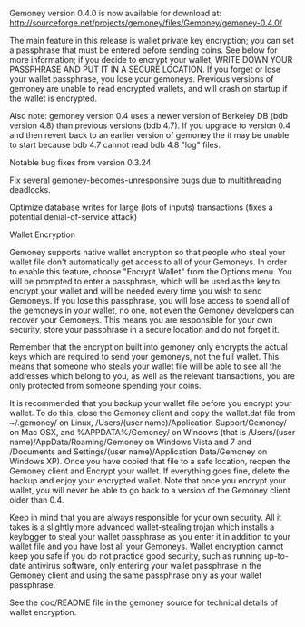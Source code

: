 Gemoney version 0.4.0 is now available for download at:
http://sourceforge.net/projects/gemoney/files/Gemoney/gemoney-0.4.0/

The main feature in this release is wallet private key encryption;
you can set a passphrase that must be entered before sending coins.
See below for more information; if you decide to encrypt your wallet,
WRITE DOWN YOUR PASSPHRASE AND PUT IT IN A SECURE LOCATION. If you
forget or lose your wallet passphrase, you lose your gemoneys.
Previous versions of gemoney are unable to read encrypted wallets,
and will crash on startup if the wallet is encrypted.

Also note: gemoney version 0.4 uses a newer version of Berkeley DB
(bdb version 4.8) than previous versions (bdb 4.7). If you upgrade
to version 0.4 and then revert back to an earlier version of gemoney
the it may be unable to start because bdb 4.7 cannot read bdb 4.8
"log" files.


Notable bug fixes from version 0.3.24:

Fix several gemoney-becomes-unresponsive bugs due to multithreading
deadlocks.

Optimize database writes for large (lots of inputs) transactions
(fixes a potential denial-of-service attack)


Wallet Encryption

Gemoney supports native wallet encryption so that people who steal your
wallet file don't automatically get access to all of your Gemoneys.
In order to enable this feature, choose "Encrypt Wallet" from the
Options menu.  You will be prompted to enter a passphrase, which
will be used as the key to encrypt your wallet and will be needed
every time you wish to send Gemoneys.  If you lose this passphrase,
you will lose access to spend all of the gemoneys in your wallet,
no one, not even the Gemoney developers can recover your Gemoneys.
This means you are responsible for your own security, store your
passphrase in a secure location and do not forget it.

Remember that the encryption built into gemoney only encrypts the
actual keys which are required to send your gemoneys, not the full
wallet.  This means that someone who steals your wallet file will
be able to see all the addresses which belong to you, as well as the
relevant transactions, you are only protected from someone spending
your coins.

It is recommended that you backup your wallet file before you
encrypt your wallet.  To do this, close the Gemoney client and
copy the wallet.dat file from ~/.gemoney/ on Linux, /Users/(user
name)/Application Support/Gemoney/ on Mac OSX, and %APPDATA%/Gemoney/
on Windows (that is /Users/(user name)/AppData/Roaming/Gemoney on
Windows Vista and 7 and /Documents and Settings/(user name)/Application
Data/Gemoney on Windows XP).  Once you have copied that file to a
safe location, reopen the Gemoney client and Encrypt your wallet.
If everything goes fine, delete the backup and enjoy your encrypted
wallet.  Note that once you encrypt your wallet, you will never be
able to go back to a version of the Gemoney client older than 0.4.

Keep in mind that you are always responsible for your own security.
All it takes is a slightly more advanced wallet-stealing trojan which
installs a keylogger to steal your wallet passphrase as you enter it
in addition to your wallet file and you have lost all your Gemoneys.
Wallet encryption cannot keep you safe if you do not practice
good security, such as running up-to-date antivirus software, only
entering your wallet passphrase in the Gemoney client and using the
same passphrase only as your wallet passphrase.

See the doc/README file in the gemoney source for technical details
of wallet encryption.
